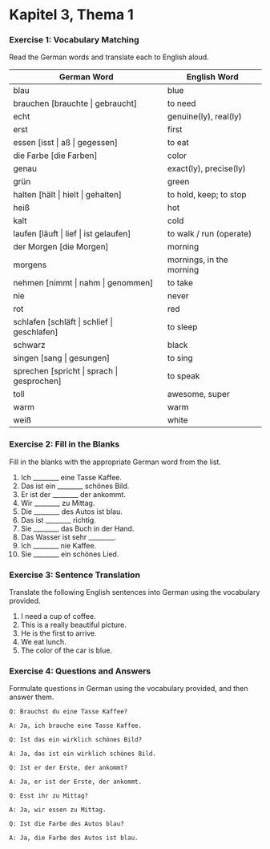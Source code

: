 # Kapitel 3, Thema 1

### Exercise 1: Vocabulary Matching

Read the German words and translate each to English aloud.

| German Word                                  | English Word             |
| -------------------------------------------- | ------------------------ |
| blau                                         | blue                     |
| brauchen \[brauchte \| gebraucht]            | to need                  |
| echt                                         | genuine(ly), real(ly)    |
| erst                                         | first                    |
| essen \[isst \| aß \| gegessen]              | to eat                   |
| die Farbe \[die Farben]                      | color                    |
| genau                                        | exact(ly), precise(ly)   |
| grün                                         | green                    |
| halten \[hält \| hielt \| gehalten]          | to hold, keep; to stop   |
| heiß                                         | hot                      |
| kalt                                         | cold                     |
| laufen \[läuft \| lief \| ist gelaufen]      | to walk / run (operate)  |
| der Morgen \[die Morgen]                     | morning                  |
| morgens                                      | mornings, in the morning |
| nehmen \[nimmt \| nahm \| genommen]          | to take                  |
| nie                                          | never                    |
| rot                                          | red                      |
| schlafen \[schläft \| schlief \| geschlafen] | to sleep                 |
| schwarz                                      | black                    |
| singen \[sang \| gesungen]                   | to sing                  |
| sprechen \[spricht \| sprach \| gesprochen]  | to speak                 |
| toll                                         | awesome, super           |
| warm                                         | warm                     |
| weiß                                         | white                    |

### Exercise 2: Fill in the Blanks

Fill in the blanks with the appropriate German word from the list.

1. Ich \_\_\_\_\_\_\_\_ eine Tasse Kaffee.
2. Das ist ein \_\_\_\_\_\_\_\_ schönes Bild.
3. Er ist der \_\_\_\_\_\_\_\_ der ankommt.
4. Wir \_\_\_\_\_\_\_\_ zu Mittag.
5. Die \_\_\_\_\_\_\_\_ des Autos ist blau.
6. Das ist \_\_\_\_\_\_\_\_ richtig.
7. Sie \_\_\_\_\_\_\_\_ das Buch in der Hand.
8. Das Wasser ist sehr \_\_\_\_\_\_\_\_.
9. Ich \_\_\_\_\_\_\_\_ nie Kaffee.
10. Sie \_\_\_\_\_\_\_\_ ein schönes Lied.

### Exercise 3: Sentence Translation

Translate the following English sentences into German using the vocabulary provided.

1. I need a cup of coffee.
2. This is a really beautiful picture.
3. He is the first to arrive.
4. We eat lunch.
5. The color of the car is blue.

### Exercise 4: Questions and Answers

Formulate questions in German using the vocabulary provided, and then answer them.

`Q: Brauchst du eine Tasse Kaffee?`&#x20;

`A: Ja, ich brauche eine Tasse Kaffee.`

`Q: Ist das ein wirklich schönes Bild?`&#x20;

`A: Ja, das ist ein wirklich schönes Bild.`

`Q: Ist er der Erste, der ankommt?`&#x20;

`A: Ja, er ist der Erste, der ankommt.`

`Q: Esst ihr zu Mittag?`&#x20;

`A: Ja, wir essen zu Mittag.`

`Q: Ist die Farbe des Autos blau?`&#x20;

`A: Ja, die Farbe des Autos ist blau.`
